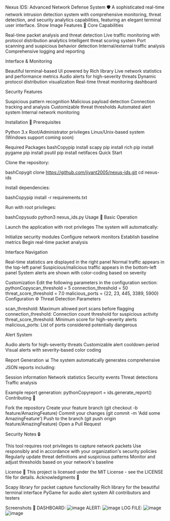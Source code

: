 Nexus IDS: Advanced Network Defense System 🛡️
A sophisticated real-time network intrusion detection system with comprehensive monitoring, threat detection, and security analytics capabilities, featuring an elegant terminal user interface.
Show Image
Features 🚀
Core Capabilities

Real-time packet analysis and threat detection
Live traffic monitoring with protocol distribution analytics
Intelligent threat scoring system
Port scanning and suspicious behavior detection
Internal/external traffic analysis
Comprehensive logging and reporting

Interface & Monitoring

Beautiful terminal-based UI powered by Rich library
Live network statistics and performance metrics
Audio alerts for high-severity threats
Dynamic protocol distribution visualization
Real-time threat monitoring dashboard

Security Features

Suspicious pattern recognition
Malicious payload detection
Connection tracking and analysis
Customizable threat thresholds
Automated alert system
Internal network monitoring

Installation 🔧
Prerequisites

Python 3.x
Root/Administrator privileges
Linux/Unix-based system (Windows support coming soon)

Required Packages
bashCopypip install scapy
pip install rich
pip install pygame
pip install psutil
pip install netifaces
Quick Start

Clone the repository:

bashCopygit clone https://github.com/jivant2005/nexus-ids.git
cd nexus-ids

Install dependencies:

bashCopypip install -r requirements.txt

Run with root privileges:

bashCopysudo python3 nexus_ids.py
Usage 📖
Basic Operation

Launch the application with root privileges
The system will automatically:

Initialize security modules
Configure network monitors
Establish baseline metrics
Begin real-time packet analysis



Interface Navigation

Real-time statistics are displayed in the right panel
Normal traffic appears in the top-left panel
Suspicious/malicious traffic appears in the bottom-left panel
System alerts are shown with color-coding based on severity

Customization
Edit the following parameters in the configuration section:
pythonCopyscan_threshold = 5
connection_threshold = 50
threat_score_threshold = 7.0
malicious_ports = {22, 23, 445, 3389, 5900}
Configuration ⚙️
Threat Detection Parameters

scan_threshold: Maximum allowed port scans before flagging
connection_threshold: Connection count threshold for suspicious activity
threat_score_threshold: Minimum score for high-severity alerts
malicious_ports: List of ports considered potentially dangerous

Alert System

Audio alerts for high-severity threats
Customizable alert cooldown period
Visual alerts with severity-based color coding

Report Generation 📊
The system automatically generates comprehensive JSON reports including:

Session information
Network statistics
Security events
Threat detections
Traffic analysis

Example report generation:
pythonCopyreport = ids.generate_report()
Contributing 🤝

Fork the repository
Create your feature branch (git checkout -b feature/AmazingFeature)
Commit your changes (git commit -m 'Add some AmazingFeature')
Push to the branch (git push origin feature/AmazingFeature)
Open a Pull Request

Security Notes 🔒

This tool requires root privileges to capture network packets
Use responsibly and in accordance with your organization's security policies
Regularly update threat definitions and suspicious patterns
Monitor and adjust thresholds based on your network's baseline

License 📄
This project is licensed under the MIT License - see the LICENSE file for details.
Acknowledgments 🙏

Scapy library for packet capture functionality
Rich library for the beautiful terminal interface
PyGame for audio alert system
All contributors and testers


Screenshots 📸
DASHBOARD:
![image](https://github.com/user-attachments/assets/bf24ab70-72c2-4ec1-bcbe-7495f6abab09)
ALERT:
![image](https://github.com/user-attachments/assets/3fa1c71e-5a8d-4b66-8a5f-b3dbbd121abc)
LOG FILE:
![image](https://github.com/user-attachments/assets/6b5e6553-5818-4763-929c-c5f971f9a6b1)
![image](https://github.com/user-attachments/assets/1092563c-52bf-4014-9573-ffe4bb52ca93)




